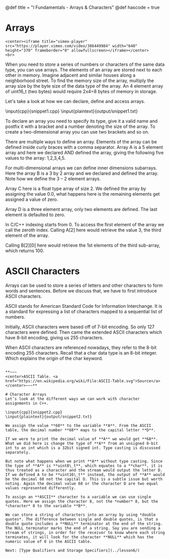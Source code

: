@def title = "I Fundamentals - Arrays & Characters"
@def hascode = true

# Arrays
~~~
<center><iframe title="vimeo-player" src="https://player.vimeo.com/video/386449984" width="640" height="370" frameborder="0" allowfullscreen></iframe></center>
<br>
~~~

When you need to store a series of numbers or characters of the same data type, you can use arrays. The elements of an array are stored next to each other in memory. Imagine adjacent and similar houses along a neighborhood street. To find the memory size of the array, multiply the array size by the byte size of the data type of the array. An 4 element array of uint16_t (two bytes) would require 2x4=8 bytes of memory in storage. 

Let's take a look at how we can declare, define and access arrays.  

\input{cpp}{snippet1.cpp}
\input{plaintext}{output/snippet1.txt}

To declare an array you need to specify its type, give it a valid name and postfix it with a bracket and a number denoting the size of the array. To create a two-dimensional array you can use two brackets and so on.

There are multiple ways to define an array. Elements of the array can be defined inside curly braces with a comma separator. Array A is a 5 element array and here we declared AND defined the array, giving the following five values to the array: 1,2,3,4,5.

For multi-dimensional arrays we can define inner dimensions subarrays. Here the array B is a 3 by 2 array and we declared and defined the array. Note how we define the 3 – 2 element arrays. 

Array C here is a float type array of size 2. We defined the array by assigning the value 0.0, what happens here is the remaining elements get assigned a value of zero.   

Array D is a three element array, only two elements are defined. The last element is defaulted to zero. 

In C/C++ indexing starts from 0. To access the first element of the array we call the zeroth index. Calling A[2] here would retrieve the value 3, the third element of the array. 

Calling B[2][0] here would retrieve the 1st elements of the third sub-array, which returns 100. 

# ASCII Characters
Arrays can be used to store a series of letters and other characters to form words and sentences. Before we discuss that, we have to first introduce ASCII characters. 

ASCII stands for American Standard Code for Information Interchange. It is a standard for expressing a list of characters mapped to a sequential list of numbers. 

Initially, ASCII characters were based off of 7-bit encoding. So only 127 characters were defined. Then came the extended ASCII characters which have 8-bit encoding, giving us 255 characters. 

When ASCII characters are referenced nowadays, they refer to the 8-bit encoding 255 characters. Recall that a char data type is an 8-bit integer. Which explains the origin of the char keyword.

~~~<center><img src="/assets/part_i/media/ASCII-Table-wide.svg" style="max-width:786px"></center>~~~

**~~~
<center>ASCII Table. <a href="https://en.wikipedia.org/wiki/File:ASCII-Table.svg">Source</a></center>~~~**

# Character Arrays
Let’s look at the different ways we can work with character assignments in C++. 

\input{cpp}{snippet2.cpp}
\input{plaintext}{output/snippet2.txt}

We assign the value **68** to the variable **A**. From the ASCII table, the decimal number **68** maps to the capital letter **D**. 

If we were to print the decimal value of **A** we would get **68**. What we did here is change the type of **A** from an unsigned 8-bit int to an int which is a 32bit signed int. Type casting is discussed separately. 

But note what happens when we print **A** without type casting. Since the type of **A** is **uint8\_t**, which equates to a **char**, it is thus treated as a character and the stream would output the letter D. If we defined A to be **uint16\_t** instead, the output of **A** would be the decimal 68 not the capital D. This is a subtle issue but worth noting. Again the decimal value 68 or the character D are two equal values represented differently. 

To assign an **ASCII** character to a variable we can use single quotes. Here we assign the character 8, not the *number* 8, but the *character* 8 to the variable **B**. 

We can store a string of characters into an array by using *double quotes*. The difference between single and double quotes, is that a double quote includes a **NULL** terminator at the end of the string.  The NULL terminator marks the end of a string. Say you are sending a stream of strings, in order for the receiver to know where each string terminates, it will look for the character **NULL** which has the numeric value of 0 in the ASCII table.

Next: [Type Qualifiers and Storage Specifiers](../lesson6/)